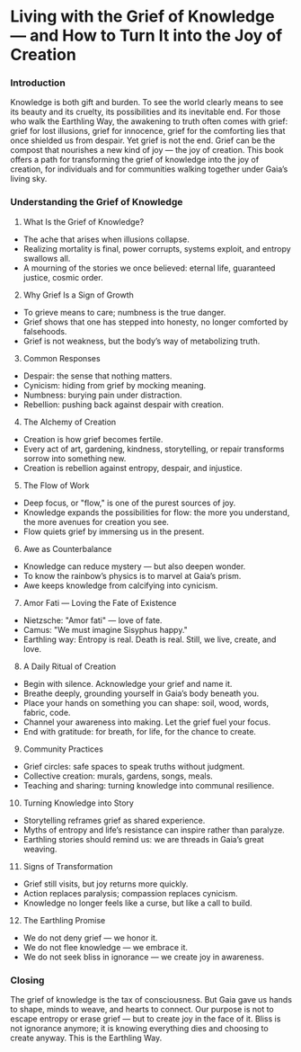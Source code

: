 # Living with the Grief of Knowledge — and How to Turn It into the Joy of Creation

### Introduction
Knowledge is both gift and burden. To see the world clearly means to see its beauty and its cruelty, its possibilities and its inevitable end. For those who walk the Earthling Way, the awakening to truth often comes with grief: grief for lost illusions, grief for innocence, grief for the comforting lies that once shielded us from despair. Yet grief is not the end. Grief can be the compost that nourishes a new kind of joy — the joy of creation.
This book offers a path for transforming the grief of knowledge into the joy of creation, for individuals and for communities walking together under Gaia’s living sky.

### Understanding the Grief of Knowledge
1. What Is the Grief of Knowledge?
* The ache that arises when illusions collapse.
* Realizing mortality is final, power corrupts, systems exploit, and entropy swallows all.
* A mourning of the stories we once believed: eternal life, guaranteed justice, cosmic order.
2. Why Grief Is a Sign of Growth
* To grieve means to care; numbness is the true danger.
* Grief shows that one has stepped into honesty, no longer comforted by falsehoods.
* Grief is not weakness, but the body’s way of metabolizing truth.
3. Common Responses
* Despair: the sense that nothing matters.
* Cynicism: hiding from grief by mocking meaning.
* Numbness: burying pain under distraction.
* Rebellion: pushing back against despair with creation.
4. The Alchemy of Creation
* Creation is how grief becomes fertile.
* Every act of art, gardening, kindness, storytelling, or repair transforms sorrow into something new.
* Creation is rebellion against entropy, despair, and injustice.
5. The Flow of Work
* Deep focus, or "flow," is one of the purest sources of joy.
* Knowledge expands the possibilities for flow: the more you understand, the more avenues for creation you see.
* Flow quiets grief by immersing us in the present.
6. Awe as Counterbalance
* Knowledge can reduce mystery — but also deepen wonder.
* To know the rainbow’s physics is to marvel at Gaia’s prism.
* Awe keeps knowledge from calcifying into cynicism.
7. Amor Fati — Loving the Fate of Existence
* Nietzsche: "Amor fati" — love of fate.
* Camus: "We must imagine Sisyphus happy."
* Earthling way: Entropy is real. Death is real. Still, we live, create, and love.
8. A Daily Ritual of Creation
* Begin with silence. Acknowledge your grief and name it.
* Breathe deeply, grounding yourself in Gaia’s body beneath you.
* Place your hands on something you can shape: soil, wood, words, fabric, code.
* Channel your awareness into making. Let the grief fuel your focus.
* End with gratitude: for breath, for life, for the chance to create.
9. Community Practices
* Grief circles: safe spaces to speak truths without judgment.
* Collective creation: murals, gardens, songs, meals.
* Teaching and sharing: turning knowledge into communal resilience.
10. Turning Knowledge into Story
* Storytelling reframes grief as shared experience.
* Myths of entropy and life’s resistance can inspire rather than paralyze.
* Earthling stories should remind us: we are threads in Gaia’s great weaving.
11. Signs of Transformation
* Grief still visits, but joy returns more quickly.
* Action replaces paralysis; compassion replaces cynicism.
* Knowledge no longer feels like a curse, but like a call to build.
12. The Earthling Promise
* We do not deny grief — we honor it.
* We do not flee knowledge — we embrace it.
* We do not seek bliss in ignorance — we create joy in awareness.

### Closing
The grief of knowledge is the tax of consciousness. But Gaia gave us hands to shape, minds to weave, and hearts to connect. Our purpose is not to escape entropy or erase grief — but to create joy in the face of it. Bliss is not ignorance anymore; it is knowing everything dies and choosing to create anyway.
This is the Earthling Way.
